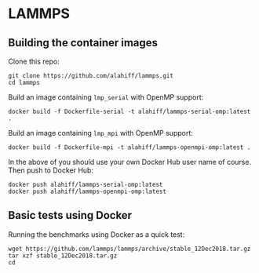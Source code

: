 # LAMMPS

## Building the container images
Clone this repo:
```
git clone https://github.com/alahiff/lammps.git
cd lammps
```
Build an image containing `lmp_serial` with OpenMP support:
```
docker build -f Dockerfile-serial -t alahiff/lammps-serial-omp:latest .
```
Build an image containing `lmp_mpi` with OpenMP support:
```
docker build -f Dockerfile-mpi -t alahiff/lammps-openmpi-omp:latest .
```
In the above of you should use your own Docker Hub user name of course. Then push to Docker Hub:
```
docker push alahiff/lammps-serial-omp:latest
docker push alahiff/lammps-openmpi-omp:latest
```

## Basic tests using Docker
Running the benchmarks using Docker as a quick test:
```
wget https://github.com/lammps/lammps/archive/stable_12Dec2018.tar.gz
tar xzf stable_12Dec2018.tar.gz
cd 
```
